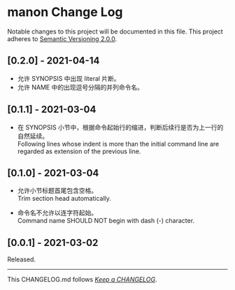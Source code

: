 #   manon Change Log

Notable changes to this project will be documented in this file. This project adheres to [Semantic Versioning 2.0.0](http://semver.org/).

##	[0.2.0] - 2021-04-14

*	允许 SYNOPSIS 中出现 literal 片断。
*	允许 NAME 中的出现逗号分隔的并列命令名。

##	[0.1.1] - 2021-03-04

*	在 SYNOPSIS 小节中，根据命令起始行的缩进，判断后续行是否为上一行的自然延续。  
	Following lines whose indent is more than the initial command line are regarded as extension of the previous line.

##	[0.1.0] - 2021-03-04

*	允许小节标题首尾包含空格。  
	Trim section head automatically.

*	命令名不允许以连字符起始。  
	Command name SHOULD NOT begin with dash (-) character.

##	[0.0.1] - 2021-03-02

Released.

---
This CHANGELOG.md follows [*Keep a CHANGELOG*](http://keepachangelog.com/).
